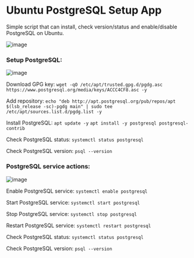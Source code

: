 # Ubuntu PostgreSQL Setup App

Simple script that can install, check version/status and enable/disable PostgreSQL on Ubuntu.

![image](https://github.com/vytautasmatukynas/PostgreSQL-Setup-Ubuntu-Python/assets/51360361/96e7fcc7-fdcf-4f8b-98c4-e7980e38a66e)

### Setup PostgreSQL:

![image](https://github.com/vytautasmatukynas/PostgreSQL-Setup-Ubuntu-Python/assets/51360361/8f7f7b82-8b37-4618-8ab7-c6ada750020a)

Download GPG key: `wget -qO /etc/apt/trusted.gpg.d/pgdg.asc https://www.postgresql.org/media/keys/ACCC4CF8.asc -y`

Add repository: `echo "deb http://apt.postgresql.org/pub/repos/apt $(lsb_release -sc)-pgdg main" | sudo tee /etc/apt/sources.list.d/pgdg.list -y`

Install PostgreSQL:  `apt update -y` `apt install -y postgresql postgresql-contrib`

Check PostgreSQL status: `systemctl status postgresql`

Check PostgreSQL version: `psql --version`

### PostgreSQL service actions:

![image](https://github.com/vytautasmatukynas/PostgreSQL-Setup-Ubuntu-Python/assets/51360361/e6cee18f-a33d-4e78-8287-9b01e23db8d1)

Enable PostgreSQL service: `systemctl enable postgresql`

Start PostgreSQL service: `systemctl start postgresql`

Stop PostgreSQL service: `systemctl stop postgresql`

Restart PostgreSQL service: `systemctl restart postgresql`

Check PostgreSQL status: `systemctl status postgresql`

Check PostgreSQL version: `psql --version`
